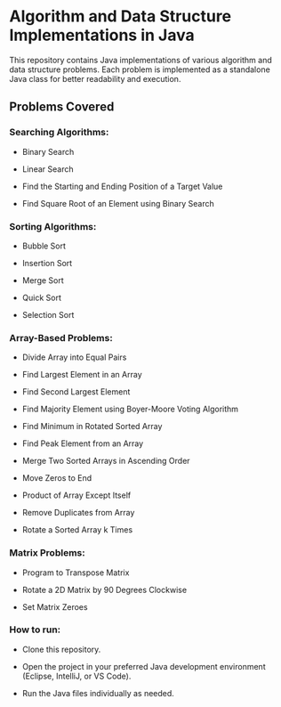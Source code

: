 
# Algorithm and Data Structure Implementations in Java

This repository contains Java implementations of various algorithm and data structure problems. Each problem is implemented as a standalone Java class for better readability and execution.


## Problems Covered

### Searching Algorithms: 
- Binary Search

- Linear Search

- Find the Starting and Ending Position of a Target Value

- Find Square Root of an Element using Binary Search

### Sorting Algorithms: 

- Bubble Sort

- Insertion Sort

- Merge Sort

- Quick Sort

- Selection Sort

### Array-Based Problems:

- Divide Array into Equal Pairs

- Find Largest Element in an Array

- Find Second Largest Element

- Find Majority Element using Boyer-Moore Voting Algorithm

- Find Minimum in Rotated Sorted Array

- Find Peak Element from an Array

- Merge Two Sorted Arrays in Ascending Order

- Move Zeros to End

- Product of Array Except Itself

- Remove Duplicates from Array

- Rotate a Sorted Array k Times

### Matrix Problems:

- Program to Transpose Matrix

- Rotate a 2D Matrix by 90 Degrees Clockwise

- Set Matrix Zeroes

### How to run:

- Clone this repository.

- Open the project in your preferred Java development environment (Eclipse, IntelliJ, or VS Code).

- Run the Java files individually as needed.
